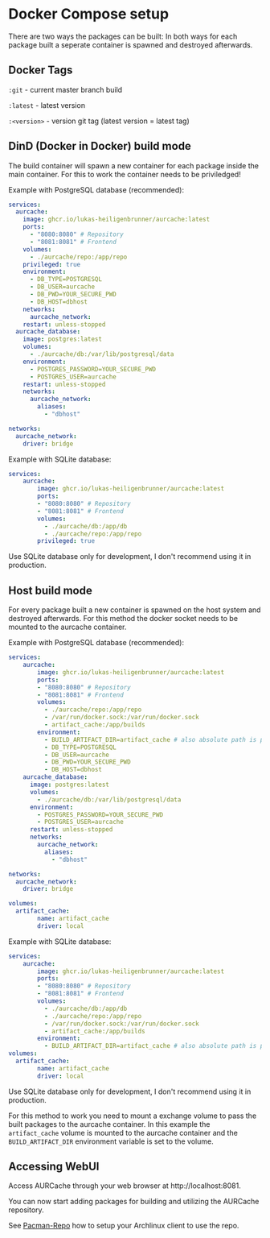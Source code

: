 # Docker Compose setup

There are two ways the packages can be built:
In both ways for each package built a seperate container is spawned and destroyed afterwards.

## Docker Tags
`:git` - current master branch build

`:latest` - latest version

`:<version>` - version git tag (latest version = latest tag)

## DinD (Docker in Docker) build mode
The build container will spawn a new container for each package inside the main container.
For this to work the container needs to be priviledged!


Example with PostgreSQL database (recommended):
```yaml
services:
  aurcache:
    image: ghcr.io/lukas-heiligenbrunner/aurcache:latest
    ports:
      - "8080:8080" # Repository
      - "8081:8081" # Frontend
    volumes:
      - ./aurcache/repo:/app/repo
    privileged: true
    environment:
      - DB_TYPE=POSTGRESQL
      - DB_USER=aurcache
      - DB_PWD=YOUR_SECURE_PWD
      - DB_HOST=dbhost
    networks:
      aurcache_network:
    restart: unless-stopped
  aurcache_database:
    image: postgres:latest
    volumes:
      - ./aurcache/db:/var/lib/postgresql/data
    environment:
      - POSTGRES_PASSWORD=YOUR_SECURE_PWD
      - POSTGRES_USER=aurcache
    restart: unless-stopped
    networks:
      aurcache_network:
        aliases:
          - "dbhost"

networks:
  aurcache_network:
    driver: bridge
```

Example with SQLite database:
```yaml
services:
    aurcache:
        image: ghcr.io/lukas-heiligenbrunner/aurcache:latest
        ports:
        - "8080:8080" # Repository
        - "8081:8081" # Frontend
        volumes:
          - ./aurcache/db:/app/db
          - ./aurcache/repo:/app/repo
        privileged: true 
```

Use SQLite database only for development, I don't recommend using it in production.
## Host build mode
For every package built a new container is spawned on the host system and destroyed afterwards.
For this method the docker socket needs to be mounted to the aurcache container.

Example with PostgreSQL database (recommended):
```yaml
services:
    aurcache:
        image: ghcr.io/lukas-heiligenbrunner/aurcache:latest
        ports:
        - "8080:8080" # Repository
        - "8081:8081" # Frontend
        volumes:
          - ./aurcache/repo:/app/repo
          - /var/run/docker.sock:/var/run/docker.sock
          - artifact_cache:/app/builds
        environment:
          - BUILD_ARTIFACT_DIR=artifact_cache # also absolute path is possible
          - DB_TYPE=POSTGRESQL
          - DB_USER=aurcache
          - DB_PWD=YOUR_SECURE_PWD
          - DB_HOST=dbhost
    aurcache_database:
      image: postgres:latest
      volumes:
        - ./aurcache/db:/var/lib/postgresql/data
      environment:
        - POSTGRES_PASSWORD=YOUR_SECURE_PWD
        - POSTGRES_USER=aurcache
      restart: unless-stopped
      networks:
        aurcache_network:
          aliases:
            - "dbhost"

networks:
  aurcache_network:
    driver: bridge

volumes:
  artifact_cache:
        name: artifact_cache
        driver: local
```

Example with SQLite database:
```yaml
services:
    aurcache:
        image: ghcr.io/lukas-heiligenbrunner/aurcache:latest
        ports:
        - "8080:8080" # Repository
        - "8081:8081" # Frontend
        volumes:
          - ./aurcache/db:/app/db
          - ./aurcache/repo:/app/repo
          - /var/run/docker.sock:/var/run/docker.sock
          - artifact_cache:/app/builds
        environment:
          - BUILD_ARTIFACT_DIR=artifact_cache # also absolute path is possible
volumes:
  artifact_cache:
        name: artifact_cache
        driver: local
```
Use SQLite database only for development, I don't recommend using it in production.

For this method to work you need to mount a exchange volume to pass the built packages to the aurcache container.
In this example the `artifact_cache` volume is mounted to the aurcache container and the `BUILD_ARTIFACT_DIR` environment variable is set to the volume.

## Accessing WebUI

Access AURCache through your web browser at http://localhost:8081.

You can now start adding packages for building and utilizing the AURCache repository.

See [Pacman-Repo](/docs/setup/pacman-repo) how to setup your Archlinux client to use the repo.